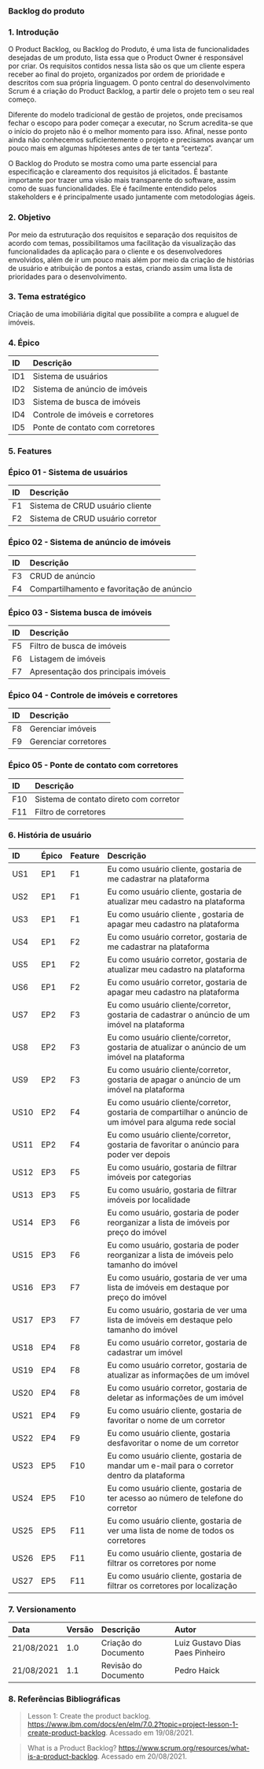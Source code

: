 ﻿### **Backlog do produto**

### **1. Introdução**
O Product Backlog, ou Backlog do Produto, é uma lista de funcionalidades desejadas de um produto, lista essa que o Product Owner é responsável por criar. Os requisitos contidos nessa lista são os que um cliente espera receber ao final do projeto, organizados por ordem de prioridade e descritos com sua própria linguagem. O ponto central do desenvolvimento Scrum é a criação do Product Backlog, a partir dele o projeto tem o seu real começo. 

Diferente do modelo tradicional de gestão de projetos, onde precisamos fechar o escopo para poder começar a executar, no Scrum acredita-se que o início do projeto não é o melhor momento para isso. Afinal, nesse ponto ainda não conhecemos suficientemente o projeto e precisamos avançar um pouco mais em algumas hipóteses antes de ter tanta “certeza”.

O Backlog do Produto se mostra como uma parte essencial para especificação e clareamento dos requisitos já elicitados. É bastante importante por trazer uma visão mais transparente do software, assim como de suas funcionalidades. Ele é facilmente entendido pelos stakeholders e é principalmente usado juntamente com metodologias ágeis.

### **2. Objetivo**
Por meio da estruturação dos requisitos e separação dos requisitos de acordo com temas, possibilitamos uma facilitação da visualização das funcionalidades da aplicação para o cliente e os desenvolvedores envolvidos, além de ir um pouco mais além por meio da criação de histórias de usuário e atribuição de pontos a estas, criando assim uma lista de prioridades para o desenvolvimento.

### **3. Tema estratégico**
Criação de uma imobiliária digital que possibilite a compra e aluguel de imóveis.

### **4. Épico**


|**ID**|**Descrição**|
| :- | :- |
|ID1|Sistema de usuários|
|ID2|Sistema de anúncio de imóveis|
|ID3|Sistema de busca de imóveis|
|ID4|Controle de imóveis e corretores|
|ID5|Ponte de contato com corretores|




### **5. Features**
### **Épico 01 - Sistema de usuários**


|**ID**|**Descrição**|
| :- | :- |
|F1|Sistema de CRUD usuário cliente|
|F2|Sistema de CRUD usuário corretor|



### **Épico 02 - Sistema de anúncio de imóveis**


|**ID**|**Descrição**|
| :- | :- |
|F3|CRUD de anúncio|
|F4|Compartilhamento e favoritação de anúncio|

### **Épico 03 - Sistema busca de imóveis**


|**ID**|**Descrição**|
| :- | :- |
|F5|Filtro de busca de imóveis|
|F6|Listagem de imóveis|
|F7|Apresentação dos principais imóveis|

### **Épico 04 - Controle de imóveis e corretores**


|**ID**|**Descrição**|
| :- | :- |
|F8|Gerenciar imóveis|
|F9|Gerenciar corretores|

### **Épico 05 - Ponte de contato com corretores** 


|**ID**|**Descrição**|
| :- | :- |
|F10|Sistema de contato direto com corretor|
|F11|Filtro de corretores|



### **6. História de usuário**



|**ID**|**Épico**|**Feature**|**Descrição**|
| :- | :- | :- | :- |
|US1|EP1|F1|Eu como usuário cliente, gostaria de me cadastrar na plataforma |
|US2|EP1|F1|Eu como usuário cliente, gostaria de atualizar meu cadastro na plataforma|
|US3|EP1|F1|Eu como usuário cliente , gostaria de apagar meu cadastro na plataforma|
|US4|EP1|F2|Eu como usuário corretor, gostaria de me cadastrar na plataforma |
|US5|EP1|F2|Eu como usuário corretor, gostaria de atualizar meu cadastro na plataforma|
|US6|EP1|F2|Eu como usuário corretor, gostaria de apagar meu cadastro na plataforma|
|US7|EP2|F3|Eu como usuário cliente/corretor, gostaria de cadastrar o anúncio de um imóvel na plataforma|
|US8|EP2|F3|Eu como usuário cliente/corretor, gostaria de atualizar o anúncio de um imóvel na plataforma|
|US9|EP2|F3|Eu como usuário cliente/corretor, gostaria de apagar o anúncio de um imóvel na plataforma|
|US10|EP2|F4|Eu como usuário cliente/corretor, gostaria de compartilhar o anúncio de um imóvel para alguma rede social|
|US11|EP2|F4|Eu como usuário cliente/corretor, gostaria de favoritar o anúncio para poder ver depois|
|US12|EP3|F5|Eu como usuário, gostaria de filtrar imóveis por categorias|
|US13|EP3|F5|Eu como usuário, gostaria de filtrar imóveis por localidade|
|US14|EP3|F6|Eu como usuário, gostaria de poder reorganizar a lista de imóveis por preço do imóvel|
|US15|EP3|F6|Eu como usuário, gostaria de poder reorganizar a lista de imóveis pelo tamanho do imóvel|
|US16|EP3|F7|Eu como usuário, gostaria de ver uma lista de imóveis em destaque por preço do imóvel|
|US17|EP3|F7|Eu como usuário, gostaria de ver uma lista de imóveis em destaque pelo tamanho do imóvel|
|US18|EP4|F8|Eu como usuário corretor, gostaria de cadastrar um imóvel|
|US19|EP4|F8|Eu como usuário corretor, gostaria de atualizar as informações de um imóvel|
|US20|EP4|F8|Eu como usuário corretor, gostaria de deletar as informações de um imóvel |
|US21|EP4|F9|Eu como usuário cliente, gostaria de favoritar o nome de um corretor |
|US22|EP4|F9|Eu como usuário cliente, gostaria desfavoritar o nome de um corretor |
|US23|EP5|F10|Eu como usuário cliente, gostaria de mandar um e-mail para o corretor dentro da plataforma|
|US24|EP5|F10|Eu como usuário cliente, gostaria de ter acesso ao número de telefone do corretor|
|US25|EP5|F11|Eu como usuário cliente, gostaria de ver uma lista de nome de todos os corretores |
|US26|EP5|F11|Eu como usuário cliente, gostaria de filtrar os corretores por nome |
|US27|EP5|F11|Eu como usuário cliente, gostaria de filtrar os corretores por localização |

### 7. Versionamento

| Data       | Versão | Descrição                                | Autor             |
| :--------- | :----- | :--------------------------------------- | :---------------- |
| 21/08/2021 | 1.0    | Criação do Documento          | Luiz Gustavo Dias Paes Pinheiro|
| 21/08/2021 | 1.1    | Revisão do Documento          | Pedro Haick |

### 8. Referências Bibliográficas

 > Lesson 1: Create the product backlog. https://www.ibm.com/docs/en/elm/7.0.2?topic=project-lesson-1-create-product-backlog. Acessado em 19/08/2021.
 
 > What is a Product Backlog? https://www.scrum.org/resources/what-is-a-product-backlog. Acessado em 20/08/2021.